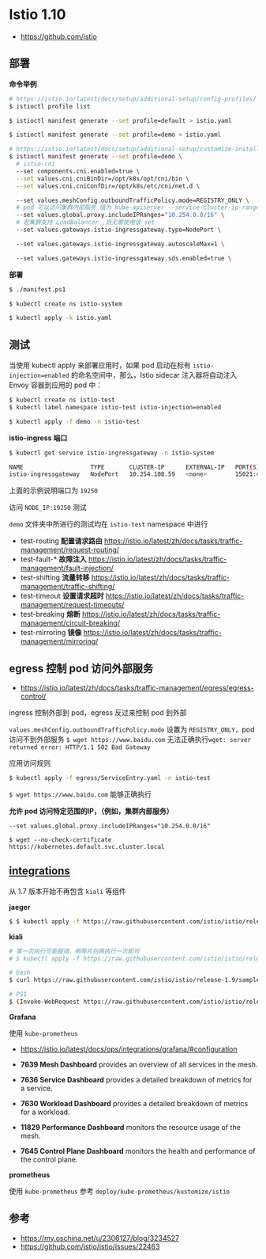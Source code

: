 # Istio 1.10

* https://github.com/istio

## 部署

**命令举例**

```bash
# https://istio.io/latest/docs/setup/additional-setup/config-profiles/
$ istioctl profile list

$ istioctl manifest generate --set profile=default > istio.yaml

$ istioctl manifest generate --set profile=demo > istio.yaml

# https://istio.io/latest/docs/setup/additional-setup/customize-installation/
$ istioctl manifest generate --set profile=demo \
  # istio-cni
  --set components.cni.enabled=true \
  --set values.cni.cniBinDir=/opt/k8s/opt/cni/bin \
  --set values.cni.cniConfDir=/opt/k8s/etc/cni/net.d \

  --set values.meshConfig.outboundTrafficPolicy.mode=REGISTRY_ONLY \
  # pod 可以访问集群内部服务 值为 kube-apiserver --service-cluster-ip-range 参数的值
  --set values.global.proxy.includeIPRanges="10.254.0.0/16" \
  # 若集群支持 LoadBalancer ,则无需使用该 set
  --set values.gateways.istio-ingressgateway.type=NodePort \

  --set values.gateways.istio-ingressgateway.autoscaleMax=1 \

  --set values.gateways.istio-ingressgateway.sds.enabled=true \
```

**部署**

```bash
$ ./manifest.ps1

$ kubectl create ns istio-system

$ kubectl apply -k istio.yaml
```

## 测试

当使用 kubectl apply 来部署应用时，如果 pod 启动在标有 `istio-injection=enabled` 的命名空间中，那么，Istio sidecar 注入器将自动注入 Envoy 容器到应用的 pod 中：

```bash
$ kubectl create ns istio-test
$ kubectl label namespace istio-test istio-injection=enabled

$ kubectl apply -f demo -n istio-test
```

**istio-ingress 端口**

```bash
$ kubectl get service istio-ingressgateway -n istio-system

NAME                   TYPE       CLUSTER-IP      EXTERNAL-IP   PORT(S)                                                                      AGE
istio-ingressgateway   NodePort   10.254.108.59   <none>        15021:49971/TCP,80:19250/TCP,443:10208/TCP,31400:30444/TCP,15443:35362/TCP   122m
```

上面的示例说明端口为 `19250`

访问 `NODE_IP:19250` 测试

`demo` 文件夹中所进行的测试均在 `istio-test` namespace 中进行

* test-routing   **配置请求路由** https://istio.io/latest/zh/docs/tasks/traffic-management/request-routing/
* test-fault-*   **故障注入** https://istio.io/latest/zh/docs/tasks/traffic-management/fault-injection/
* test-shifting  **流量转移** https://istio.io/latest/zh/docs/tasks/traffic-management/traffic-shifting/
* test-timeout   **设置请求超时** https://istio.io/latest/zh/docs/tasks/traffic-management/request-timeouts/
* test-breaking  **熔断** https://istio.io/latest/zh/docs/tasks/traffic-management/circuit-breaking/
* test-mirroring **镜像** https://istio.io/latest/zh/docs/tasks/traffic-management/mirroring/

## egress 控制 pod 访问外部服务

* https://istio.io/latest/zh/docs/tasks/traffic-management/egress/egress-control/

ingress 控制外部到 pod，egress 反过来控制 pod 到外部

`values.meshConfig.outboundTrafficPolicy.mode` 设置为 `REGISTRY_ONLY`，pod 访问不到外部服务 `$ wget https://www.baidu.com` 无法正确执行`wget: server returned error: HTTP/1.1 502 Bad Gateway`

应用访问规则

```bash
$ kubectl apply -f egress/ServiceEntry.yaml -n istio-test
```

`$ wget https://www.baidu.com` 能够正确执行

**允许 pod 访问特定范围的 ​​IP，（例如，集群内部服务）**

`--set values.global.proxy.includeIPRanges="10.254.0.0/16"`

`$ wget --no-check-certificate https://kubernetes.default.svc.cluster.local`

## [integrations](https://istio.io/latest/docs/ops/integrations/)

从 1.7 版本开始不再包含 `kiali` 等组件

**jaeger**

```bash
$ $ kubectl apply -f https://raw.githubusercontent.com/istio/istio/release-1.9/samples/addons/jaeger.yaml
```

**kiali**

```bash
# 第一次执行可能报错，稍等片刻再执行一次即可
# $ kubectl apply -f https://raw.githubusercontent.com/istio/istio/release-1.9/samples/addons/kiali.yaml

# bash
$ curl https://raw.githubusercontent.com/istio/istio/release-1.9/samples/addons/kiali.yaml | sed -e "s/prometheus:9090/prometheus-k8s.monitoring:9090/g" -e "s/grafana:3000/grafana.monitoring:3000/g" | kubectl apply -f -

# PS1
$ (Invoke-WebRequest https://raw.githubusercontent.com/istio/istio/release-1.9/samples/addons/kiali.yaml).toString().replace('prometheus:9090','prometheus-k8s.monitoring:9090').replace('grafana:3000','grafana.monitoring:3000') | kubectl apply -f -
```

**Grafana**

使用 `kube-prometheus`

* https://istio.io/latest/docs/ops/integrations/grafana/#configuration

* **7639 Mesh Dashboard** provides an overview of all services in the mesh.
* **7636 Service Dashboard** provides a detailed breakdown of metrics for a service.
* **7630 Workload Dashboard** provides a detailed breakdown of metrics for a workload.
* **11829 Performance Dashboard** monitors the resource usage of the mesh.
* **7645 Control Plane Dashboard** monitors the health and performance of the control plane.

**prometheus**

使用 `kube-prometheus` 参考 `deploy/kube-prometheus/kustomize/istio`

## 参考

* https://my.oschina.net/u/2306127/blog/3234527
* https://github.com/istio/istio/issues/22463

